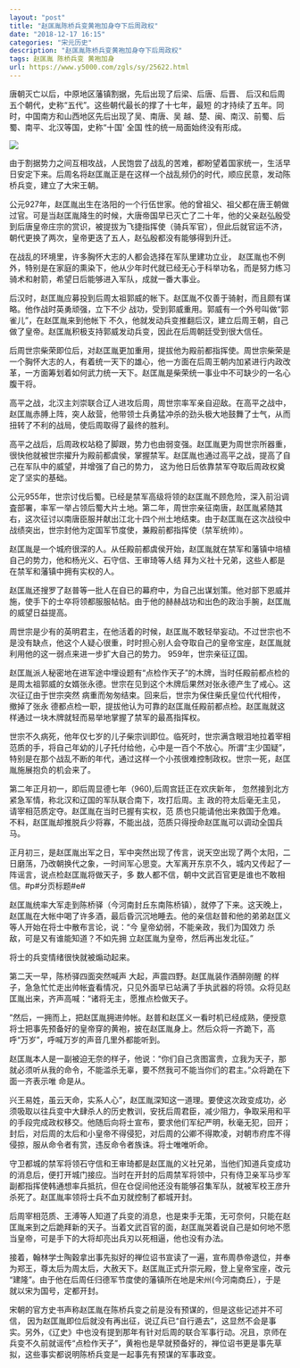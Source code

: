 ```yaml
---
layout: "post"
title: "赵匡胤陈桥兵变黄袍加身夺下后周政权"
date: "2018-12-17 16:15"
categories: "宋元历史"
description: "赵匡胤陈桥兵变黄袍加身夺下后周政权"
tags: 赵匡胤 陈桥兵变 黄袍加身
url: https://www.y5000.com/zgls/sy/25622.html
---
```






唐朝灭亡以后，中原地区藩镇割据，先后出现了后梁、后唐、后晋、 后汉和后周五个朝代，史称“五代”。这些朝代最长的撑了十七年，最短
的才持续了五年。同时，中国南方和山西地区先后出现了吴、南唐、吴 越、楚、闽、南汉、前蜀、后蜀、南平、北汉等国，史称“十国' 全国 性的统一局面始终没有形成。

![](https://img.y5000.com/uploads/allimg/170919/8-1F919101350333.jpg)

由于割据势力之间互相攻战，人民饱尝了战乱的苦难，都盼望着国家统一，生活早日安定下来。后周名将赵匡胤正是在这样一个战乱频仍的时代，顺应民意，发动陈桥兵变，建立了大宋王朝。

公元927年，赵匡胤出生在洛阳的一个行伍世家。他的曾祖父、祖父都在唐王朝做过官。可是当赵匡胤降生的时候，大唐帝国早已灭亡了二十年，他的父亲赵弘殷受到后唐皇帝庄宗的赏识，被提拔为飞捷指挥使（骑兵军官），但此后就官运不济，朝代更换了两次，皇帝更迭了五人，赵弘殷都没有能够得到升迁。

在战乱的环境里，许多胸怀大志的人都会选择在军队里建功立业，
赵匡胤也不例外，特别是在家庭的熏染下，他从少年时代就已经无心于科举功名，而是努力练习骑术和射箭，希望日后能够进入军队，成就一番大事业。

后汉时，赵匡胤应募投到后周太祖郭威的帐下。赵匡胤不仅善于骑射，而且颇有谋略。他作战时英勇顽强，立下不少
战功，受到郭威重用。郭威有一个外号叫做“郭雀儿”，在赵匡胤来到他帐下
不久，他就发动兵变推翻后汉，建立后周王朝，自己做了皇帝。赵匡胤积极支持郭威发动兵变，因此在后周朝廷受到很大信任。

后周世宗柴荣即位后，对赵匡胤更加重用，提拔他为殿前都指挥使。周世宗柴荣是一个胸怀大志的人，有着统一天下的雄心，他一方面在后周王朝内加紧进行内政改革，一方面筹划着如何武力统一天下。赵匡胤是柴荣统一事业中不可缺少的一名心腹干将。

高平之战，北汉主刘崇联合辽人进攻后周，周世宗率军亲自迎敌。在高平之战中，赵匡胤赤膊上阵，突人敌营，他带领士兵勇猛冲杀的劲头极大地鼓舞了士气，从而扭转了不利的战局，使后周取得了最终的胜利。

高平之战后，后周政权站稳了脚跟，势力也由弱变强。赵匡胤更为周世宗所器重，很快他就被世宗擢升为殿前都虞侯，掌握禁军。赵匡胤也通过高平之战，提高了自己在军队中的威望，并增强了自己的势力，
这为他日后依靠禁军夺取后周政权奠定了坚实的基础。

公元955年，世宗讨伐后蜀。已经是禁军高级将领的赵匡胤不顾危险，深入前沿调査部署，率军一举占领后蜀大片土地。第二年，周世宗亲征南唐，赵匡胤紧随其右，这次征讨以南唐臣服并献出江北十四个州土地结束。由于赵匡胤在这次战役中战绩突出，世宗封他为定国军节度使，兼殿前都指挥使（禁军统帅）。

赵匡胤是一个城府很深的人。从任殿前都虞侯开始，赵匡胤就在禁军和藩镇中培植自己的势力，他和杨光义、石守信、王审琦等人结
拜为义社十兄弟，这些人都是在禁军和藩镇中拥有实权的人。

赵匡胤还搜罗了赵普等一批人在自已的幕府中，为自己出谋划策。他对部下恩威并施，使手下的士卒将领都服服帖帖。由于他的赫赫战功和出色的政治手腕，赵匡胤的威望日益提高。

周世宗是少有的英明君主，在他活着的时候，赵匡胤不敢轻举妄动。不过世宗也不是没有缺点，他这个人疑心很重，时时担心别人会夺取自己的皇帝宝座，赵匡胤就利用他的这一弱点来进一步扩大自己的势力。
959年，世宗亲征辽国。

赵匡胤派人秘密地在进军途中埋设题有“点检作天子”的木牌，当时任殿前都点检的是周太祖郭威的女婿张永德。世宗在见到这个木牌后果然对张永德产生了戒心。这次征辽由于世宗突然
病重而匆匆结束。回来后，世宗为保住柴氏皇位代代相传，撤掉了张永
德都点检一职，提拔他认为可靠的赵匡胤任殿前都点检。赵匡胤就这样通过一块木牌就轻而易举地掌握了禁军的最髙指挥权。

世宗不久病死，他年仅七岁的儿子柴宗训即位。临死时，世宗满含眼泪地拉着宰相范质的手，将自己年幼的儿子托付给他，心中是一百个不放心。所谓“主少国疑”，特别是在那个战乱不断的年代，通过这样一个小孩很难控制政权。世宗一死，赵匡胤施展抱负的机会来了。

第二年正月初一，即后周显德七年（960),后周宫廷正在欢庆新年， 忽然接到北方紧急军情，称北汉和辽国的军队联合南下，攻打后周。主
政的符太后毫无主见，请宰相范质定夺。赵匡胤在当时已握有实权，范
质也只能请他出来救国于危难。不料，赵匡胤却推脱兵少将寡，不能出战，范质只得授命赵匡胤可以调动全国兵马。

正月初三，是赵匡胤出军之日，军中突然出现了传言，说天空出现了两个太阳，二日磨荡，乃改朝换代之象，一时间军心思变。大军离开东京不久，城内又传起了一阵谣言，说点检赵匡胤将做天子，多
数人都不信，朝中文武百官更是谁也不敢相信。#p#分页标题#e#

赵匡胤统率大军走到陈桥驿（今河南封丘东南陈桥镇），就停了下来。这天晚上，赵匡胤在大帐中喝了许多酒，最后昏沉沉地睡去。他的亲信赵普和他的弟弟赵匡义等人开始在将士中散布言论，说：“今
皇帝幼弱，不能亲政，我们为国效力 杀敌，可是又有谁能知道？不如先拥 立赵匡胤为皇帝，然后再出发北征。”

将士的兵变情绪很快就被煽动起来。

第二天一早，陈桥驿四面突然喊声 大起，声震四野。赵匡胤装作酒醉刚醒
的样子，急急忙忙走出帅帐査看情况，只见外面早已站满了手执武器的将领。众将见赵匡胤出来，齐声高喊：“诸将无主，愿推点检做天子。

”然后，一拥而上，把赵匡胤拥进帅帐。赵普和赵匡义一看时机已经成熟，便授意将士把事先预备好的皇帝穿的黄袍，披在赵匡胤身上。然后众将一齐跪下，高呼“万岁”，呼喊万岁的声音几里外都能听到。

赵匡胤本人是一副被迫无奈的样子，他说：“你们自己贪图富贵，立我为天子，那就必须听从我的命令，不能滥杀无辜，要不然我可不能当你们的君主。”众将跪在下面一齐表示唯
命是从。

兴王易姓，虽云天命，实系人心”，赵匡胤深知这一道理。要使这次政变成功，必须吸取以往兵变中大肆杀人的历史教训，安抚后周君臣，减少阻力，争取采用和平的手段完成政权移交。他随后向将士宣布，要求他们军纪严明，秋毫无犯，回开；
封后，对后周的太后和小皇帝不得侵犯，对后周的公卿不得欺凌，对朝市府库不得侵掠，服从命令者有赏，违反命令者族诛。将士唯唯听命。

守卫都城的禁军将领石守信和王审琦都是赵匡胤的义社兄弟，当他们知道兵变成功的消息后，便打开城门接应。当时在开封的后周禁军将领中，只有侍卫亲军马步军副都指挥使韩通想率兵抵抗，但在仓促间他还没有能够召集军队，就被军校王彦升杀死了。赵匡胤率领将士兵不血刃就控制了都城开封。

后周宰相范质、王溥等人知道了兵变的消息，也是束手无策，无可奈何，只能在赵匡胤来到之后跪拜新的天子。当着文武百官的面，赵匡胤哭着说自己是如何地不愿当皇帝，可是手下的大将却亮出兵刃以死相逼，他也没有办法。

接着，翰林学士陶穀拿出事先拟好的禅位诏书宣读了一遍，宣布周恭帝退位，并奉为郑王，尊太后为周太后，大赦天下。赵匡胤正式升崇元殿，登上皇帝宝座，改元
“建隆”。由于他在后周任归德军节度使的藩镇所在地是宋州(今河南商丘），于是 就以宋为国号，定都开封。

宋朝的官方史书声称赵匡胤在陈桥兵变之前是没有预谋的，但是这些记述并不可信，
因为赵匡胤即位后就没有再出征，说辽兵已“自行遁去”，这显然不会是事实。另外，《辽史》中也没有提到那年有针对后周的联合军事行动。况且，京师在兵变不久前就谣传“点检作天子”，黄袍也是早就预备好的，禅位诏书更是事先草拟，这些事实都说明陈桥兵变是一起事先有预谋的军事政变。
